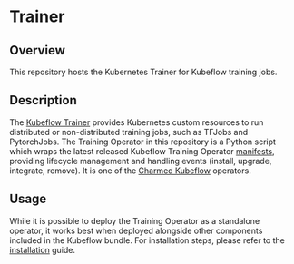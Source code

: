 # Trainer

## Overview

This repository hosts the Kubernetes Trainer for Kubeflow training jobs.

## Description

The [Kubeflow Trainer][1] provides Kubernetes custom resources to run distributed or
non-distributed training jobs, such as TFJobs and PytorchJobs. The Training Operator in this
repository is a Python script which wraps the latest released Kubeflow Training Operator
[manifests][2], providing lifecycle management and handling events (install, upgrade, integrate,
remove). It is one of the [Charmed Kubeflow][3] operators.

## Usage

While it is possible to deploy the Training Operator as a standalone operator, it works best when
deployed alongside other components included in the Kubeflow bundle. For installation steps, please
refer to the [installation][4] guide.

[1]: https://www.kubeflow.org/docs/components/trainer/
[2]: https://github.com/kubeflow/manifests/tree/master/applications/trainer
[3]: https://github.com/canonical/bundle-kubeflow
[4]: https://charmed-kubeflow.io/docs/install
